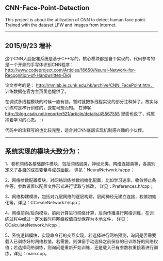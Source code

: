 ## CNN-Face-Point-Detection
This project is about the utilization of CNN to detect human face point. Trained with the dataset LFW and images from Internet.

----------------
## 2015/9/23  增补

这个CNN人脸配准系统是基于C++写的，核心模块都是自个实现的，代码参考的是一个开源的手写体识别CNN程序：
         http://www.codeproject.com/Articles/16650/Neural-Network-for-Recognition-of-Handwritten-Digi 

论文参考的是：
         http://mmlab.ie.cuhk.edu.hk/archive/CNN_FacePoint.htm，
训练数据在官方主页里也提供了。
         

在调试多线程模块的时候一直有错，暂时就把多线程实现的部分注释掉了。故实际训练时是串行训练的，速度可想而知。
在博客 http://blog.csdn.net/reporter521/article/details/45567555 里面也说了，纯属抱着学习的心态。 :)

代码中的注释写的也比较完整，适合对CNN底层实现机制感兴趣的小伙伴。
 
 ---
## 系统实现的模块大致分为：
1、卷积网络各基础部件模块，包括网络层类，神经元类，网络连接类等，各类别定义了各自的成员变量与成员函数，
   详见：NeuralNetwork.h/cpp；
   
2、网络参数配置模块，对网络训练参数初始化配置，比如学习速率，收敛停止条件等，参数设置以配置文件形式进行读取与修改，
   详见：Preferences.h/cpp；
   
3、网络构建模块，包括对九层网络的逐层构建，层间神经元建立连接，权值初始化等，详见：CCreateNetwork.h/cpp；

4、网络前向/后向模块，前向计算进行网络计算，后向传播进行网络训练，在训练过程中经过一定次数时将网络权值自动保存为本地文件，
  详见：CCalculateNetwork.h/cpp；
  
5、系统逻辑模块，实现命令行的交互实现，若选择进行网络预测，询问是否需要载入已训练好的网络权值，若需要，则弹窗手动选择之前保存的已训练好的网络权值；若选择网络训练，则询问是重新开始训练，还是载入已有参数权重接着进行训练，详见：main.cpp。

   
